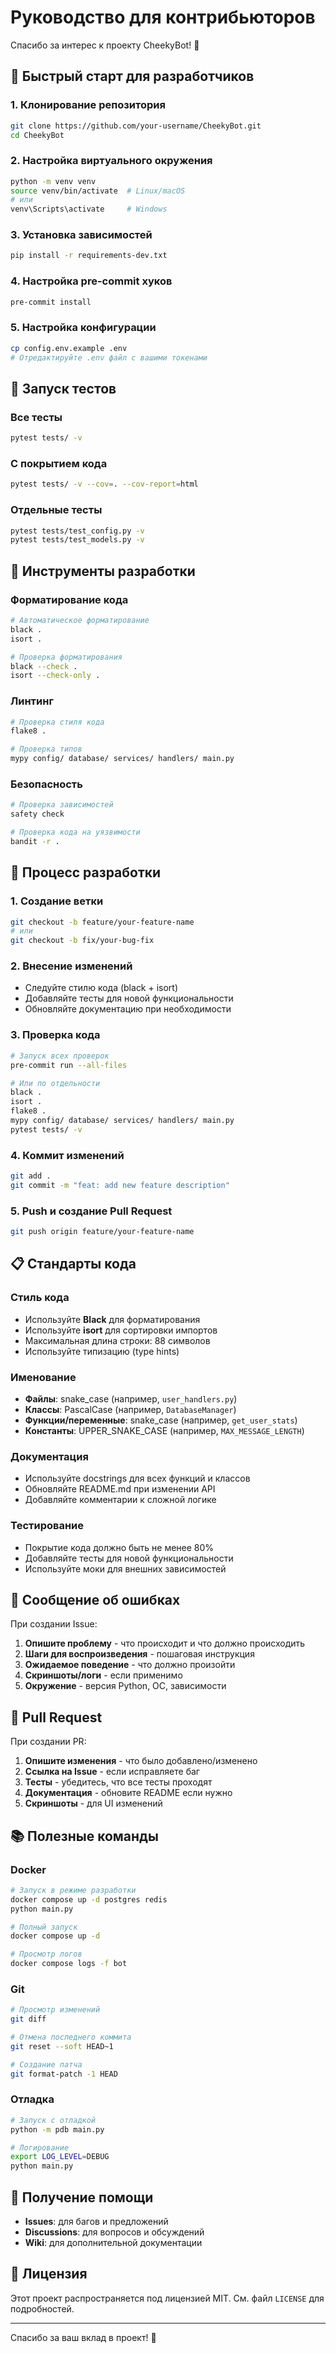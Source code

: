 # Руководство для контрибьюторов

Спасибо за интерес к проекту CheekyBot! 🎉

## 🚀 Быстрый старт для разработчиков

### 1. Клонирование репозитория
```bash
git clone https://github.com/your-username/CheekyBot.git
cd CheekyBot
```

### 2. Настройка виртуального окружения
```bash
python -m venv venv
source venv/bin/activate  # Linux/macOS
# или
venv\Scripts\activate     # Windows
```

### 3. Установка зависимостей
```bash
pip install -r requirements-dev.txt
```

### 4. Настройка pre-commit хуков
```bash
pre-commit install
```

### 5. Настройка конфигурации
```bash
cp config.env.example .env
# Отредактируйте .env файл с вашими токенами
```

## 🧪 Запуск тестов

### Все тесты
```bash
pytest tests/ -v
```

### С покрытием кода
```bash
pytest tests/ -v --cov=. --cov-report=html
```

### Отдельные тесты
```bash
pytest tests/test_config.py -v
pytest tests/test_models.py -v
```

## 🔧 Инструменты разработки

### Форматирование кода
```bash
# Автоматическое форматирование
black .
isort .

# Проверка форматирования
black --check .
isort --check-only .
```

### Линтинг
```bash
# Проверка стиля кода
flake8 .

# Проверка типов
mypy config/ database/ services/ handlers/ main.py
```

### Безопасность
```bash
# Проверка зависимостей
safety check

# Проверка кода на уязвимости
bandit -r .
```

## 📝 Процесс разработки

### 1. Создание ветки
```bash
git checkout -b feature/your-feature-name
# или
git checkout -b fix/your-bug-fix
```

### 2. Внесение изменений
- Следуйте стилю кода (black + isort)
- Добавляйте тесты для новой функциональности
- Обновляйте документацию при необходимости

### 3. Проверка кода
```bash
# Запуск всех проверок
pre-commit run --all-files

# Или по отдельности
black .
isort .
flake8 .
mypy config/ database/ services/ handlers/ main.py
pytest tests/ -v
```

### 4. Коммит изменений
```bash
git add .
git commit -m "feat: add new feature description"
```

### 5. Push и создание Pull Request
```bash
git push origin feature/your-feature-name
```

## 📋 Стандарты кода

### Стиль кода
- Используйте **Black** для форматирования
- Используйте **isort** для сортировки импортов
- Максимальная длина строки: 88 символов
- Используйте типизацию (type hints)

### Именование
- **Файлы**: snake_case (например, `user_handlers.py`)
- **Классы**: PascalCase (например, `DatabaseManager`)
- **Функции/переменные**: snake_case (например, `get_user_stats`)
- **Константы**: UPPER_SNAKE_CASE (например, `MAX_MESSAGE_LENGTH`)

### Документация
- Используйте docstrings для всех функций и классов
- Обновляйте README.md при изменении API
- Добавляйте комментарии к сложной логике

### Тестирование
- Покрытие кода должно быть не менее 80%
- Добавляйте тесты для новой функциональности
- Используйте моки для внешних зависимостей

## 🐛 Сообщение об ошибках

При создании Issue:

1. **Опишите проблему** - что происходит и что должно происходить
2. **Шаги для воспроизведения** - пошаговая инструкция
3. **Ожидаемое поведение** - что должно произойти
4. **Скриншоты/логи** - если применимо
5. **Окружение** - версия Python, ОС, зависимости

## 🔄 Pull Request

При создании PR:

1. **Опишите изменения** - что было добавлено/изменено
2. **Ссылка на Issue** - если исправляете баг
3. **Тесты** - убедитесь, что все тесты проходят
4. **Документация** - обновите README если нужно
5. **Скриншоты** - для UI изменений

## 📚 Полезные команды

### Docker
```bash
# Запуск в режиме разработки
docker compose up -d postgres redis
python main.py

# Полный запуск
docker compose up -d

# Просмотр логов
docker compose logs -f bot
```

### Git
```bash
# Просмотр изменений
git diff

# Отмена последнего коммита
git reset --soft HEAD~1

# Создание патча
git format-patch -1 HEAD
```

### Отладка
```bash
# Запуск с отладкой
python -m pdb main.py

# Логирование
export LOG_LEVEL=DEBUG
python main.py
```

## 🤝 Получение помощи

- **Issues**: для багов и предложений
- **Discussions**: для вопросов и обсуждений
- **Wiki**: для дополнительной документации

## 📄 Лицензия

Этот проект распространяется под лицензией MIT. См. файл `LICENSE` для подробностей.

---

Спасибо за ваш вклад в проект! 🎉 